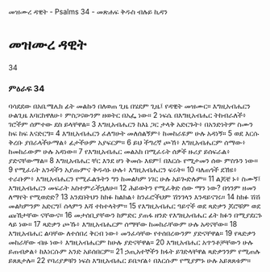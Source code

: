 ﻿
 መዝሙረ ዳዊት - Psalms 34 - መጽሐፍ ቅዱስ ብሉይ ኪዳን
# መዝሙረ ዳዊት
34
### ምዕራፍ 34
ባሳደደው በአቤሜሌክ ፊት መልኩን በለወጠ ጊዜ በሄደም ጊዜ፤ የዳዊት መዝሙር። 
 እግዚአብሔርን ሁልጊዜ እባርከዋለሁ፥ ምስጋናውንም ዘወትር በአፌ ነው።
2  ነፍሴ በእግዚአብሔር ትከብራለች፥ ገሮችም ሰምተው ደስ ይላቸዋል።
3  እግዚአብሔርን ከእኔ ጋር ታላቅ አድርጉት፥ በአንድነትም ስሙን ከፍ ከፍ እናድርግ።
4  እግዚአብሔርን ፈለግሁት መለሰልኝም፥ ከመከራዬም ሁሉ አዳነኝ።
5  ወደ እርሱ ቅረቡ ያበራላችሁማል፥ ፊታችሁም አያፍርም።
6  ይህ ችግረኛ ጮኸ፥ እግዚአብሔርም ሰማው፥ ከመከራውም ሁሉ አዳነው።
7  የእግዚአብሔር መልአክ በሚፈሩት ሰዎች ዙሪያ ይሰፍራል፥ ያድናቸውማል።
8  እግዚአብሔር ቸር እንደ ሆነ ቅመሱ እዩም፤ በእርሱ የሚታመን ሰው ምስጉን ነው።
9  የሚፈሩት አንዳችን አያጡምና ቅዱሳኑ ሁሉ፥ እግዚአብሔርን ፍሩት።
10  ባለጠጎች ደኸዩ፥ ተራቡም፥ እግዚአብሔርን የሚፈልጉትን ግን ከመልካም ነገር ሁሉ አይጐድሉም።
11  ልጆቼ ኑ፥ ስሙኝ፤ እግዚአብሔርን መፍራት አስተምራችኋለሁ።
12  ሕይወትን የሚፈቅድ ሰው ማን ነው? በጎንም ዘመን ለማየት የሚወድድ?
13  አንደበትህን ከክፉ ከልክል፥ ከንፈሮችህም ሽንገላን እንዳይናገሩ።
14  ከክፉ ሽሽ መልካምንም አድርግ፤ ሰላምን እሻ ተከተላትም።
15  የእግዚአብሔር ዓይኖች ወደ ጻድቃን ጆሮቹም ወደ ጩኸታቸው ናቸውና።
16  መታሰቢያቸውን ከምድር ያጠፋ ዘንድ የእግዚአብሔር ፊት ክፉን በሚያደርጉ ላይ ነው።
17  ጻድቃን ጮኹ፥ እግዚአብሔርም ሰማቸው ከመከራቸውም ሁሉ አዳናቸው።
18  እግዚአብሔር ልባቸው ለተሰበረ ቅርብ ነው፥ መንፈሳቸው የተሰበረውንም ያድናቸዋል።
19  የጻድቃን መከራቸው ብዙ ነው፥ እግዚአብሔርም ከሁሉ ያድናቸዋል።
20  እግዚአብሔር አጥንቶቻቸውን ሁሉ ይጠብቃል፥ ከእነርሱም አንድ አይሰበርም።
21  ኃጢአተኞችን ክፋት ይገድላቸዋል ጻድቃንንም የሚጠሉ ይጸጸታሉ።
22  የባሪያዎቹን ነፍስ እግዚአብሔር ይቤዣል፥ በእርሱም የሚያምኑ ሁሉ አይጸጸቱም። 
